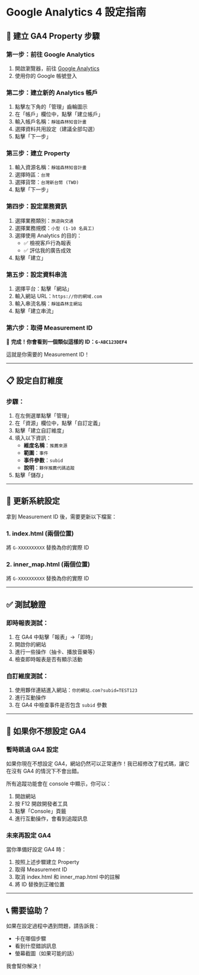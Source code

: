 # Google Analytics 4 設定指南

## 🎯 建立 GA4 Property 步驟

### 第一步：前往 Google Analytics
1. 開啟瀏覽器，前往 [Google Analytics](https://analytics.google.com)
2. 使用你的 Google 帳號登入

### 第二步：建立新的 Analytics 帳戶
1. 點擊左下角的「管理」齒輪圖示
2. 在「帳戶」欄位中，點擊「建立帳戶」
3. 輸入帳戶名稱：`靜謐森林知音計畫`
4. 選擇資料共用設定（建議全部勾選）
5. 點擊「下一步」

### 第三步：建立 Property
1. 輸入資源名稱：`靜謐森林知音計畫`
2. 選擇時區：`台灣`
3. 選擇貨幣：`台灣新台幣 (TWD)`
4. 點擊「下一步」

### 第四步：設定業務資訊
1. 選擇業務類別：`旅遊與交通`
2. 選擇業務規模：`小型 (1-10 名員工)`
3. 選擇使用 Analytics 的目的：
   - ✅ 檢視客戶行為報表
   - ✅ 評估我的廣告成效
4. 點擊「建立」

### 第五步：設定資料串流
1. 選擇平台：點擊「網站」
2. 輸入網站 URL：`https://你的網域.com`
3. 輸入串流名稱：`靜謐森林主網站`
4. 點擊「建立串流」

### 第六步：取得 Measurement ID
🎉 **完成！你會看到一個類似這樣的 ID：`G-ABC123DEF4`**

這就是你需要的 Measurement ID！

---

## 📋 設定自訂維度

### 步驟：
1. 在左側選單點擊「管理」
2. 在「資源」欄位中，點擊「自訂定義」
3. 點擊「建立自訂維度」
4. 填入以下資訊：
   - **維度名稱**：`推薦來源`
   - **範圍**：`事件`
   - **事件參數**：`subid`
   - **說明**：`夥伴推薦代碼追蹤`
5. 點擊「儲存」

---

## 🔧 更新系統設定

拿到 Measurement ID 後，需要更新以下檔案：

### 1. index.html (兩個位置)
將 `G-XXXXXXXXXX` 替換為你的實際 ID

### 2. inner_map.html (兩個位置)
將 `G-XXXXXXXXXX` 替換為你的實際 ID

---

## ✅ 測試驗證

### 即時報表測試：
1. 在 GA4 中點擊「報表」→「即時」
2. 開啟你的網站
3. 進行一些操作（抽卡、播放音樂等）
4. 檢查即時報表是否有顯示活動

### 自訂維度測試：
1. 使用夥伴連結進入網站：`你的網站.com?subid=TEST123`
2. 進行互動操作
3. 在 GA4 中檢查事件是否包含 `subid` 參數

---

## 🚨 如果你不想設定 GA4

### 暫時跳過 GA4 設定
如果你現在不想設定 GA4，網站仍然可以正常運作！我已經修改了程式碼，讓它在沒有 GA4 的情況下不會出錯。

所有追蹤功能會在 console 中顯示，你可以：
1. 開啟網站
2. 按 F12 開啟開發者工具  
3. 點擊「Console」頁籤
4. 進行互動操作，會看到追蹤訊息

### 未來再設定 GA4
當你準備好設定 GA4 時：
1. 按照上述步驟建立 Property
2. 取得 Measurement ID
3. 取消 index.html 和 inner_map.html 中的註解
4. 將 ID 替換到正確位置

---

## 📞 需要協助？

如果在設定過程中遇到問題，請告訴我：
- 卡在哪個步驟
- 看到什麼錯誤訊息
- 螢幕截圖（如果可能的話）

我會幫你解決！